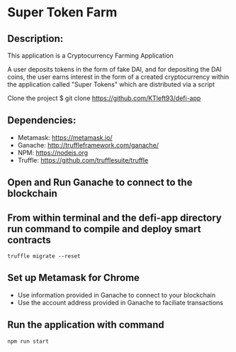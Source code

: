 # Super Token Farm

## Description:
This application is a Cryptocurrency Farming Application 

A user deposits tokens in the form of fake DAI, and for depositing the DAI coins, the user earns interest in the form of a created cryptocurrency within the application called "Super Tokens"
which are distributed via a script

Clone the project
$ git clone https://github.com/KTleft93/defi-app

## Dependencies:
- Metamask: https://metamask.io/
- Ganache:  http://truffleframework.com/ganache/
- NPM: https://nodejs.org
- Truffle: https://github.com/trufflesuite/truffle

## Open and Run Ganache to connect to the blockchain

## From within terminal and the defi-app directory run command to compile and deploy smart contracts
` truffle migrate --reset `

## Set up Metamask for Chrome
- Use information provided in Ganache to connect to your blockchain
- Use the account address provided in Ganache to faciliate transactions

## Run the application with command
 ` npm run start `
